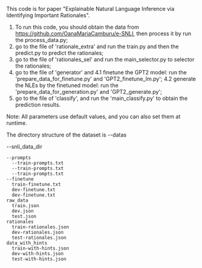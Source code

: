  This code is for paper "Explainable Natural Language Inference via Identifying Important Rationales". 
 
 1. To run this code, you should obtain the data from https://github.com/OanaMariaCamburu/e-SNLI, then process it by run the process_data.py;
 2. go to the file of 'rationale_extra' and run the train.py and then the predict.py to predict the rationales;
 3. go to the file of 'rationales_sel' and run the main_selector.py to selector the rationales;
 4. go to the file of 'generator' and 
   4.1 finetune the GPT2 model: run the 'prepare_data_for_finetune.py' and 'GPT2_finetune_lm.py';
   4.2 generate the NLEs by the finetuned model: run the 'prepare_data_for_generation.py' and 'GPT2_generate.py';
 5. go to the file of 'classify', and run the 'main_classify.py' to obtain the prediction results.
 
Note: All parameters use default values, and you can also set them at runtime.

The directory structure of the dataset is
--datas

  --snli_data_dir
  
    --prompts
      --train-prompts.txt
      --train-prompts.txt
      --train-prompts.txt
    --finetune
      train-finetune.txt
      dev-finetune.txt
      dev-finetune.txt
    raw_data
      train.json
      dev.json
      test.json
    rationales
      train-rationales.json
      dev-rationales.json
      test-rationales.json
    data_with_hints
      train-with-hints.json
      dev-with-hints.json
      test-with-hints.json

